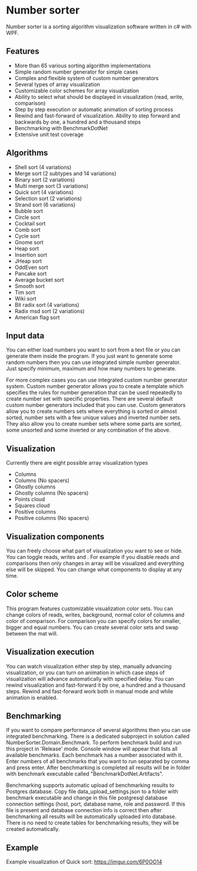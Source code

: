 # Number sorter
Number sorter is a sorting algorithm visualization software written in c# with WPF.

## Features
- More than 65 various sorting algorithm implementations
- Simple random number generator for simple cases
- Complex and flexible system of custom number generators
- Several types of array visualization
- Customizable color schemes for array visualization
- Ability to select what should be displayed in visualization (read, write, comparison)
- Step by step execution or automatic animation of sorting process
- Rewind and fast-forward of visualization. Ability to step forward and backwards by one, a hundred and a thousand steps
- Benchmarking with BenchmarkDotNet
- Extensive unit test coverage

## Algorithms
- Shell sort (4 variations)
- Merge sort (2 subtypes and 14 variations)
- Binary sort (2 variations)
- Multi merge sort (3 variations)
- Quick sort (4 variations)
- Selection sort (2 variations)
- Strand sort (6 variations)
- Bubble sort
- Circle sort
- Cocktail sort
- Comb sort
- Cycle sort
- Gnome sort
- Heap sort
- Insertion sort
- JHeap sort
- OddEven sort
- Pancake sort
- Average bucket sort
- Smooth sort
- Tim sort
- Wiki sort
- Bit radix sort (4 variations)
- Radix msd sort (2 variations)
- American flag sort

## Input data
You can either load numbers you want to sort from a text file or you can generate them inside the program.
If you just want to generate some random numbers then you can use integrated simple number generator. Just specify minimum, maximum and how many numbers to generate.

For more complex cases you can use integrated custom number generator system. Custom number generator allows you to create a template which specifies the rules for number generation that can be used repeatedly to create number set with specific properties. There are several default custom number generators included that you can use. Custom generators allow you to create numbers sets where everything is sorted or almost sorted, number sets with a few unique values and inverted number sets. They also allow you to create number sets where some parts are sorted, some unsorted and some inverted or any combination of the above.

## Visualization
Currently there are eight possible array visualization types
- Columns
- Columns (No spacers)
- Ghostly columns
- Ghostly columns (No spacers)
- Points cloud
- Squares cloud
- Positive columns
- Positive columns (No spacers)

## Visualization components
You can freely choose what part of visualization you want to see or hide. You can toggle reads, writes and . For example if you disable reads and comparisons then only changes in array will be visualized and everything else will be skipped. You can change what components to display at any time.

## Color scheme
This program features customizable visualization color sets. You can change colors of reads, writes, background, normal color of columns and color of comparison. For comparison you can specify colors for smaller, bigger and equal numbers. You can create several color sets and swap between the mat will.

## Visualization execution
You can watch visualization either step by step, manually advancing visualization, or you can turn on animation in which case steps of visualization will advance automatically with specified delay. You can rewind visualization and fast-forward it by one, a hundred and a thousand steps. Rewind and fast-forward work both in manual mode and while animation is enabled.

## Benchmarking
If you want to compare performance of several algorithms then you can use integrated benchmarking. There is a dedicated subproject in solution called NumberSorter.Domain.Benchmark. To perform benchmark build and run this project in 'Release' mode. Console window will appear that lists all available benchmarks. Each benchmark has a number associated with it. Enter numbers of all benchmarks that you want to run separated by comma and press enter. After benchmarking is completed all results will be in folder with benchmark executable called "BenchmarkDotNet.Artifacts".

Benchmarking supports automatic upload of benchmarking results to Postgres database. Copy file data_upload_settings.json to a folder with benchmark executable and change in this file postgresql database connection settings (host, port, database name, role and password. If this file is present and database connection info is correct then after benchmarking all results will be automatically uploaded into database. There is no need to create tables for benchmarking results, they will be created automatically.

## Example
Example visualization of Quick sort: https://imgur.com/6P0OO14

